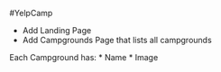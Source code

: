 #YelpCamp

* Add Landing Page
* Add Campgrounds Page that lists all campgrounds

Each Campground has:
	* Name
	* Image